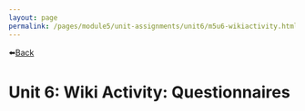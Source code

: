 ```yaml
---
layout: page
permalink: /pages/module5/unit-assignments/unit6/m5u6-wikiactivity.html
---
```


⬅️[Back](/pages/module5/unit-assignments/unit6/m5u6.html)

# Unit 6: Wiki Activity: Questionnaires
